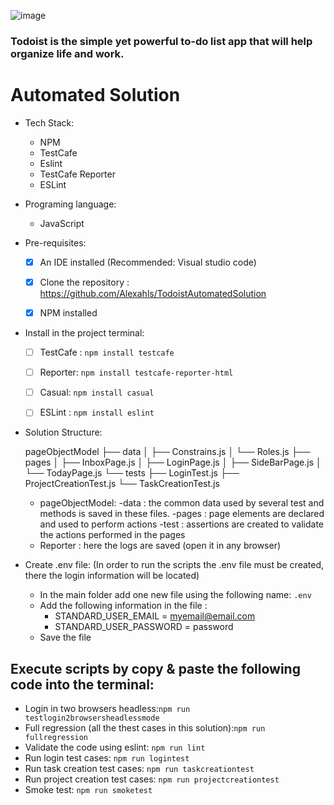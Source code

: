 ![image](https://user-images.githubusercontent.com/92478365/138358383-120b04b1-77ce-4380-9a05-3bf2c15bf4eb.png)

### Todoist is the simple yet powerful to-do list app that will help organize life and work.

# Automated Solution

- Tech Stack:
	- NPM
	- TestCafe
	- Eslint
	- TestCafe Reporter 
	- ESLint


- Programing language:
	- JavaScript
	
	
- Pre-requisites:
	- [x] An IDE installed  (Recommended: Visual studio code) 
	- [x] Clone the repository : https://github.com/Alexahls/TodoistAutomatedSolution
	- [x] NPM installed
	
	
- Install in the project terminal:
	- [ ] TestCafe : `npm install testcafe`
	- [ ] Reporter: `npm install testcafe-reporter-html`
	- [ ] Casual: `npm install casual`
	- [ ] ESLint : `npm install eslint`


- Solution Structure:

	pageObjectModel
	├── data
	│   ├── Constrains.js
	│   └── Roles.js
	├── pages
	│   ├── InboxPage.js
	│   ├── LoginPage.js
	│   ├── SideBarPage.js
	│   └── TodayPage.js
	└── tests
	    ├── LoginTest.js
	    ├── ProjectCreationTest.js
	    └── TaskCreationTest.js	    
	    	    
	    
    - pageObjectModel:
        -data : the common data used by several test and methods is saved in these files.
        -pages :  page elements are declared and used to perform actions 
        -test :  assertions are created to validate the actions performed in the pages
    - Reporter : here the logs are saved (open it in any browser)


- Create .env file:
	(In order to run the scripts the .env file must be created, there the login information will be located)
	- In the main folder add one new file using the following name: `.env`
	- Add the following information in the file :
		- STANDARD_USER_EMAIL = myemail@email.com
		- STANDARD_USER_PASSWORD = password
	- Save the file


## Execute scripts by copy & paste the following code into the terminal:
- Login in two browsers headless:`npm run testlogin2browsersheadlessmode`
- Full regression (all the thest cases in this solution):`npm run fullregression`
- Validate the code using eslint: `npm run lint`
- Run login test cases: `npm run logintest`
- Run task creation test cases: `npm run taskcreationtest`
- Run project creation test cases: `npm run projectcreationtest`
- Smoke test: `npm run smoketest`


        
  

